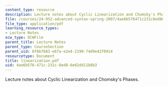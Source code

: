 ```yaml
---
content_type: resource
description: Lecture notes about Cyclic Linearization and Chomsky's Phases.
file: /courses/24-952-advanced-syntax-spring-2007/4ae6b576471c231c8ed86e62dd11b8b3_linearization.pdf
file_type: application/pdf
learning_resource_types:
- Lecture Notes
ocw_type: OCWFile
parent_title: Lecture Notes
parent_type: CourseSection
parent_uid: 6f8b7683-e6fa-e2e4-2190-74d9e42f0914
resourcetype: Document
title: linearization.pdf
uid: 4ae6b576-471c-231c-8ed8-6e62dd11b8b3
---
```

Lecture notes about Cyclic Linearization and Chomsky's Phases.

